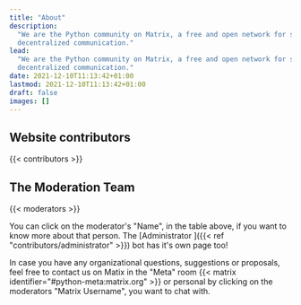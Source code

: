 ```yaml
---
title: "About"
description:
  "We are the Python community on Matrix, a free and open network for secure,
  decentralized communication."
lead:
  "We are the Python community on Matrix, a free and open network for secure,
  decentralized communication."
date: 2021-12-10T11:13:42+01:00
lastmod: 2021-12-10T11:13:42+01:00
draft: false
images: []
---
```


## Website contributors

{{< contributors >}}

## The Moderation Team

{{< moderators >}}

You can click on the moderator's "Name", in the table above, if you want to
know more about that person. The [Administrator
]({{< ref "contributors/administrator" >}}) bot has it's own page
too!

In case you have any organizational questions, suggestions or proposals, feel
free to contact us on Matix in the "Meta" room
{{< matrix identifier="#python-meta:matrix.org" >}} or personal by clicking on
the moderators "Matrix Username", you want to chat with.
